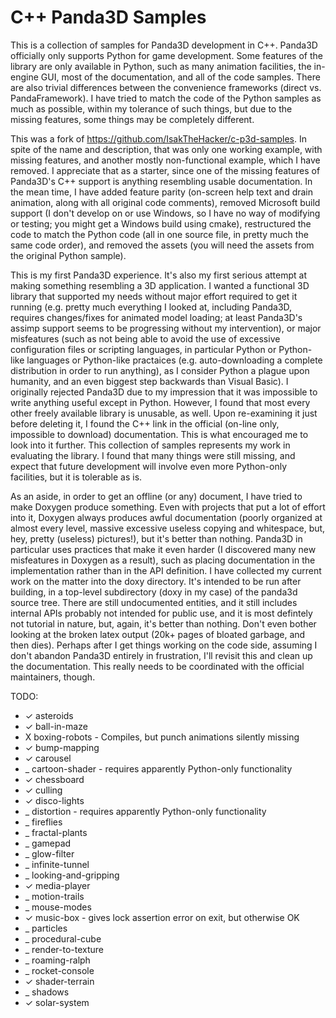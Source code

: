 # C++ Panda3D Samples

This is a collection of samples for Panda3D development in C++.
Panda3D officially only supports Python for game development.  Some
features of the library are only available in Python, such as many
animation facilities, the in-engine GUI, most of the documentation,
and all of the code samples.  There are also trivial differences
between the convenience frameworks (direct vs. PandaFramework).  I
have tried to match the code of the Python samples as much as
possible, within my tolerance of such things, but due to the missing
features, some things may be completely different.

This was a fork of https://github.com/IsakTheHacker/c-p3d-samples.  In
spite of the name and description, that was only one working example,
with missing features, and another mostly non-functional example,
which I have removed.  I appreciate that as a starter, since one of
the missing features of Panda3D's C++ support is anything resembling
usable documentation.  In the mean time, I have added feature parity
(on-screen help text and drain animation, along with all original code
comments), removed Microsoft build support (I don't develop on or use
Windows, so I have no way of modifying or testing; you might get a
Windows build using cmake), restructured the code to match the Python
code (all in one source file, in pretty much the same code order), and
removed the assets (you will need the assets from the original Python
sample).

This is my first Panda3D experience.  It's also my first serious
attempt at making something resembling a 3D application.  I wanted a
functional 3D library that supported my needs without major effort
required to get it running (e.g. pretty much everything I looked at,
including Panda3D, requires changes/fixes for animated model loading;
at least Panda3D's assimp support seems to be progressing without my
intervention), or major misfeatures (such as not being able to avoid
the use of excessive configuration files or scripting languages, in
particular Python or Python-like languages or Python-like practaices
(e.g. auto-downloading a complete distribution in order to run
anything), as I consider Python a plague upon humanity, and an even
biggest step backwards than Visual Basic).  I originally rejected
Panda3D due to my impression that it was impossible to write anything
useful except in Python.  However, I found that most every other
freely available library is unusable, as well.  Upon re-examining it
just before deleting it, I found the C++ link in the official (on-line
only, impossible to download) documentation.  This is what encouraged
me to look into it further. This collection of samples represents my
work in evaluating the library.  I found that many things were still
missing, and expect that future development will involve even more
Python-only facilities, but it is tolerable as is.

As an aside, in order to get an offline (or any) document, I have
tried to make Doxygen produce something.  Even with projects that put
a lot of effort into it, Doxygen always produces awful documentation
(poorly organized at almost every level, massive excessive useless
copying and whitespace, but, hey, pretty (useless) pictures!), but
it's better than nothing.  Panda3D in particular uses practices that
make it even harder (I discovered many new misfeatures in Doxygen as a
result), such as placing documentation in the implementation rather
than in the API definition.  I have collected my current work on the
matter into the doxy directory.  It's intended to be run after
building, in a top-level subdirectory (doxy in my case) of the panda3d
source tree.  There are still undocumented entities, and it still
includes internal APIs probably not intended for public use, and it is
most defintely not tutorial in nature, but, again, it's better than
nothing.  Don't even bother looking at the broken latex output (20k+
pages of bloated garbage, and then dies).  Perhaps after I get things
working on the code side, assuming I don't abandon Panda3D entirely in
frustration, I'll revisit this and clean up the documentation.  This
really needs to be coordinated with the official maintainers, though.

TODO:

 - ✓ asteroids
 - ✓ ball-in-maze
 - X boxing-robots - Compiles, but punch animations silently missing
 - ✓ bump-mapping
 - ✓ carousel
 - _ cartoon-shader - requires apparently Python-only functionality
 - ✓ chessboard
 - ✓ culling
 - ✓ disco-lights
 - _  distortion - requires apparently Python-only functionality
 - _  fireflies
 - _  fractal-plants
 - _  gamepad
 - _  glow-filter
 - _  infinite-tunnel
 - _  looking-and-gripping
 - ✓  media-player
 - _  motion-trails
 - _  mouse-modes
 - ✓  music-box - gives lock assertion error on exit, but otherwise OK
 - _  particles
 - _  procedural-cube
 - _  render-to-texture
 - _  roaming-ralph
 - _  rocket-console
 - ✓  shader-terrain
 - _  shadows
 - ✓  solar-system
